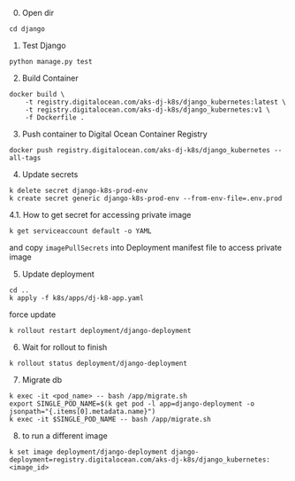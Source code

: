 0. Open dir
```
cd django
```

1. Test Django
```
python manage.py test
```

2. Build Container
```
docker build \
    -t registry.digitalocean.com/aks-dj-k8s/django_kubernetes:latest \
    -t registry.digitalocean.com/aks-dj-k8s/django_kubernetes:v1 \
    -f Dockerfile .
```

3. Push container to Digital Ocean Container Registry
```
docker push registry.digitalocean.com/aks-dj-k8s/django_kubernetes --all-tags
```

4. Update secrets
```
k delete secret django-k8s-prod-env
k create secret generic django-k8s-prod-env --from-env-file=.env.prod
```

4.1. How to get secret for accessing private image
```
k get serviceaccount default -o YAML
```
and copy `imagePullSecrets` into Deployment manifest file to access private image

5. Update deployment
```
cd ..
k apply -f k8s/apps/dj-k8-app.yaml
```
force update
```
k rollout restart deployment/django-deployment
```
6. Wait for rollout to finish
```
k rollout status deployment/django-deployment
```

7. Migrate db
```
k exec -it <pod_name> -- bash /app/migrate.sh 
export SINGLE_POD_NAME=$(k get pod -l app=django-deployment -o jsonpath="{.items[0].metadata.name}")
k exec -it $SINGLE_POD_NAME -- bash /app/migrate.sh 
```

8. to run a different image
```
k set image deployment/django-deployment django-deployment=registry.digitalocean.com/aks-dj-k8s/django_kubernetes:<image_id>
```